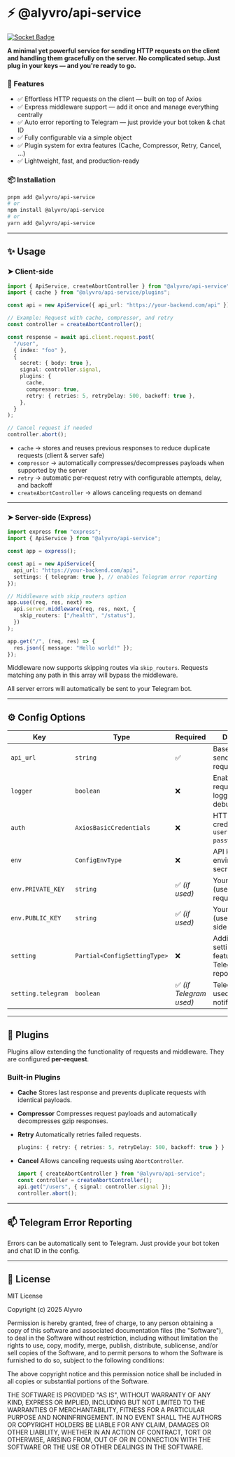# ⚡ @alyvro/api-service

[![Socket Badge](https://badge.socket.dev/npm/package/@alyvro/api-service/1.0.20)](https://socket.dev/npm/package/@alyvro/api-service/overview)

**A minimal yet powerful service for sending HTTP requests on the client and handling them gracefully on the server. No complicated setup. Just plug in your keys — and you're ready to go.**

### 🚀 Features

- ✅ Effortless HTTP requests on the client — built on top of Axios
- ✅ Express middleware support — add it once and manage everything centrally
- ✅ Auto error reporting to Telegram — just provide your bot token & chat ID
- ✅ Fully configurable via a simple object
- ✅ Plugin system for extra features (Cache, Compressor, Retry, Cancel, …)
- ✅ Lightweight, fast, and production-ready

### 📦 Installation

```bash
pnpm add @alyvro/api-service
# or
npm install @alyvro/api-service
# or
yarn add @alyvro/api-service
```

---

## ✨ Usage

### ➤ Client-side

```ts
import { ApiService, createAbortController } from "@alyvro/api-service";
import { cache } from "@alyvro/api-service/plugins";

const api = new ApiService({ api_url: "https://your-backend.com/api" });

// Example: Request with cache, compressor, and retry
const controller = createAbortController();

const response = await api.client.request.post(
  "/user",
  { index: "foo" },
  {
    secret: { body: true },
    signal: controller.signal,
    plugins: {
      cache,
      compressor: true,
      retry: { retries: 5, retryDelay: 500, backoff: true },
    },
  }
);

// Cancel request if needed
controller.abort();
```

- `cache` → stores and reuses previous responses to reduce duplicate requests (client & server safe)
- `compressor` → automatically compresses/decompresses payloads when supported by the server
- `retry` → automatic per-request retry with configurable attempts, delay, and backoff
- `createAbortController` → allows canceling requests on demand

---

### ➤ Server-side (Express)

```ts
import express from "express";
import { ApiService } from "@alyvro/api-service";

const app = express();

const api = new ApiService({
  api_url: "https://your-backend.com/api",
  settings: { telegram: true }, // enables Telegram error reporting
});

// Middleware with skip_routers option
app.use((req, res, next) =>
  api.server.middleware(req, res, next, {
    skip_routers: ["/health", "/status"],
  })
);

app.get("/", (req, res) => {
  res.json({ message: "Hello world!" });
});
```

Middleware now supports skipping routes via `skip_routers`. Requests matching any path in this array will bypass the middleware.

All server errors will automatically be sent to your Telegram bot.

---

## ⚙️ Config Options

| Key                | Type                         | Required                | Description                                                    |
| ------------------ | ---------------------------- | ----------------------- | -------------------------------------------------------------- |
| `api_url`          | `string`                     | ✅                      | Base URL for sending HTTP requests                             |
| `logger`           | `boolean`                    | ❌                      | Enable request/response logging (for debugging)                |
| `auth`             | `AxiosBasicCredentials`      | ❌                      | HTTP Basic Auth credentials (`{ username, password }`)         |
| `env`              | `ConfigEnvType`              | ❌                      | API keys and environment secrets                               |
| `env.PRIVATE_KEY`  | `string`                     | ✅ _(if used)_          | Your private key (used in secure requests)                     |
| `env.PUBLIC_KEY`   | `string`                     | ✅ _(if used)_          | Your public key (used in client-side logic)                    |
| `setting`          | `Partial<ConfigSettingType>` | ❌                      | Additional settings for features like Telegram error reporting |
| `setting.telegram` | `boolean`                    | ✅ _(if Telegram used)_ | Telegram Bot used for error notifications                      |

---

## 🧩 Plugins

Plugins allow extending the functionality of requests and middleware. They are configured **per-request**.

### Built-in Plugins

- **Cache**
  Stores last response and prevents duplicate requests with identical payloads.

- **Compressor**
  Compresses request payloads and automatically decompresses gzip responses.

- **Retry**
  Automatically retries failed requests.

  ```ts
  plugins: { retry: { retries: 5, retryDelay: 500, backoff: true } }
  ```

- **Cancel**
  Allows canceling requests using `AbortController`.

  ```ts
  import { createAbortController } from "@alyvro/api-service";
  const controller = createAbortController();
  api.get("/users", { signal: controller.signal });
  controller.abort();
  ```

---

## 📫 Telegram Error Reporting

Errors can be automatically sent to Telegram. Just provide your bot token and chat ID in the config.

---

## 📘 License

MIT License

Copyright (c) 2025 Alyvro

Permission is hereby granted, free of charge, to any person obtaining a copy
of this software and associated documentation files (the "Software"), to deal
in the Software without restriction, including without limitation the rights
to use, copy, modify, merge, publish, distribute, sublicense, and/or sell
copies of the Software, and to permit persons to whom the Software is
furnished to do so, subject to the following conditions:

The above copyright notice and this permission notice shall be included in all
copies or substantial portions of the Software.

THE SOFTWARE IS PROVIDED "AS IS", WITHOUT WARRANTY OF ANY KIND, EXPRESS OR
IMPLIED, INCLUDING BUT NOT LIMITED TO THE WARRANTIES OF MERCHANTABILITY,
FITNESS FOR A PARTICULAR PURPOSE AND NONINFRINGEMENT. IN NO EVENT SHALL THE
AUTHORS OR COPYRIGHT HOLDERS BE LIABLE FOR ANY CLAIM, DAMAGES OR OTHER
LIABILITY, WHETHER IN AN ACTION OF CONTRACT, TORT OR OTHERWISE, ARISING FROM,
OUT OF OR IN CONNECTION WITH THE SOFTWARE OR THE USE OR OTHER DEALINGS IN THE
SOFTWARE.
